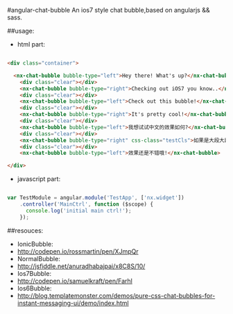 #angular-chat-bubble
An ios7 style chat bubble,based on angularjs && sass.


##usage:
+ html part:
```html

<div class="container">

  <nx-chat-bubble bubble-type="left">Hey there! What's up?</nx-chat-bubble>
    <div class="clear"></div>
    <nx-chat-bubble bubble-type="right">Checking out iOS7 you know..</nx-chat-bubble>
    <div class="clear"></div>
    <nx-chat-bubble bubble-type="left">Check out this bubble!</nx-chat-bubble>
    <div class="clear"></div>
    <nx-chat-bubble bubble-type="right">It's pretty cool!</nx-chat-bubble>
    <div class="clear"></div>
    <nx-chat-bubble bubble-type="left">我想试试中文的效果如何?</nx-chat-bubble>
    <div class="clear"></div>
    <nx-chat-bubble bubble-type="right" css-class="testCls">如果是大段大段的中文呢?如果是大段大段的中文呢?如果是大段大段的中文呢?如果是大段大段的中文呢?如果是大段大段的中文呢?</nx-chat-bubble>
    <div class="clear"></div>
    <nx-chat-bubble bubble-type="left">效果还是不错哦!</nx-chat-bubble>

</div>
```

+ javascript part:
```javascript

var TestModule = angular.module('TestApp', ['nx.widget'])
    .controller('MainCtrl', function ($scope) {
      console.log('initial main ctrl!');
    });

```


##resouces:
+ IonicBubble:
+ http://codepen.io/rossmartin/pen/XJmpQr
+ NormalBubble:
+ http://jsfiddle.net/anuradhabajpai/x8C8S/10/
+ Ios7Bubble:
+ http://codepen.io/samuelkraft/pen/Farhl
+ Ios6Bubble:
+ http://blog.templatemonster.com/demos/pure-css-chat-bubbles-for-instant-messaging-ui/demo/index.html

